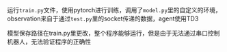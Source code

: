 运行`train.py`文件，使用pytorch进行训练，调用了`model.py`里的自定义的环境，observation来自于通过`test.py`里的socket传递的数据，agent使用TD3

模型保存路径在train.py里更改，整个程序能够运行，但是由于无法通过串口控制机器人，无法验证程序的正确性